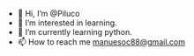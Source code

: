 - 👋 Hi, I’m @Piluco
- 👀 I’m interested in learning.
- 🌱 I’m currently learning python.
- 📫 How to reach me manuesoc88@gmail.com

<!---
Piluco/Piluco is a ✨ special ✨ repository because its `README.md` (this file) appears on your GitHub profile.
You can click the Preview link to take a look at your changes.
--->
